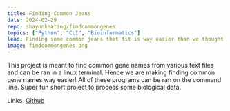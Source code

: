 ```yaml
---
title: Finding Common Jeans
date: 2024-02-29
repo: shayonkeating/findcommongenes
topics: ["Python", "CLI", "Bioinformatics"]
lead: Finding some common jeans that fit is way easier than we thought
image: findcommongenes.png
---
```


This project is meant to find common gene names from various text files and can
be ran in a linux terminal. Hence we are making finding common gene names way
easier! All of these programs can be ran on the command line. Super fun short
project to process some biological data.

Links: [Github](https://github.com/shayonkeating/findcommongenes)
